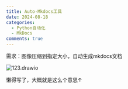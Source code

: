 ```yaml
---
title: Auto-Mkdocs工具
date: 2024-08-18
categories:
  - Python自动化
  - MkDocs
comments: true
---
```


需求：图像压缩到指定大小，自动生成mkdocs文档

<!-- more -->

![123.drawio](https://my-gallery-1306340269.cos.ap-beijing.myqcloud.com/mastermao/123.drawio.svg)

懒得写了，大概就是这么个意思↑